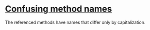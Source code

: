 # [Confusing method names](https://spotbugs.readthedocs.io/en/latest/bugDescriptions.html#NM_CONFUSING)

 The referenced methods have names that differ only by capitalization.